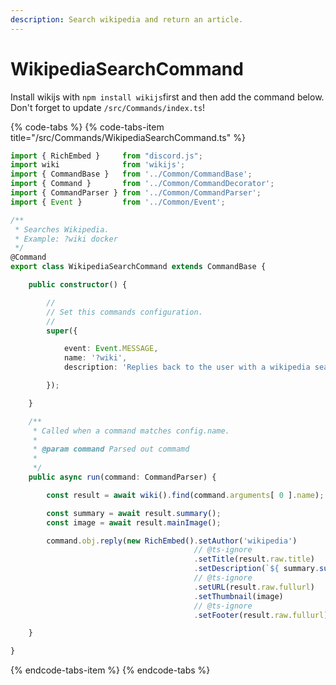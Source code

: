 ```yaml
---
description: Search wikipedia and return an article.
---
```


# WikipediaSearchCommand

Install wikijs with `npm install wikijs`first and then add the command below. Don't forget to update `/src/Commands/index.ts`!

{% code-tabs %}
{% code-tabs-item title="/src/Commands/WikipediaSearchCommand.ts" %}
```typescript
import { RichEmbed }     from "discord.js";
import wiki              from 'wikijs';
import { CommandBase }   from '../Common/CommandBase';
import { Command }       from '../Common/CommandDecorator';
import { CommandParser } from '../Common/CommandParser';
import { Event }         from '../Common/Event';

/**
 * Searches Wikipedia.
 * Example: ?wiki docker
 */
@Command
export class WikipediaSearchCommand extends CommandBase {

    public constructor() {

        //
        // Set this commands configuration.
        //
        super({

            event: Event.MESSAGE,
            name: '?wiki',
            description: 'Replies back to the user with a wikipedia search result.',

        });

    }

    /**
     * Called when a command matches config.name.
     *
     * @param command Parsed out commamd
     *
     */
    public async run(command: CommandParser) {

        const result = await wiki().find(command.arguments[ 0 ].name);

        const summary = await result.summary();
        const image = await result.mainImage();

        command.obj.reply(new RichEmbed().setAuthor('wikipedia')
                                         // @ts-ignore
                                         .setTitle(result.raw.title)
                                         .setDescription(`${ summary.substr(0, 200) }...`)
                                         // @ts-ignore
                                         .setURL(result.raw.fullurl)
                                         .setThumbnail(image)
                                         // @ts-ignore
                                         .setFooter(result.raw.fullurl));

    }

}
```
{% endcode-tabs-item %}
{% endcode-tabs %}

